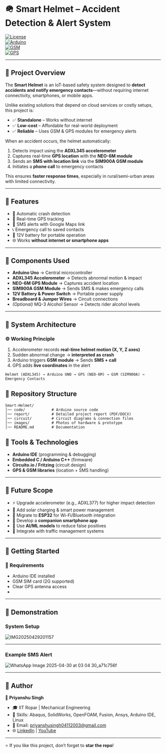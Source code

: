 # 🪖 Smart Helmet – Accident Detection & Alert System  

[![License](https://img.shields.io/badge/license-MIT-blue.svg)](LICENSE)  
[![Arduino](https://img.shields.io/badge/Made%20with-Arduino-00979D?logo=arduino&logoColor=white)](https://www.arduino.cc/)  
[![GSM](https://img.shields.io/badge/Module-SIM900A-orange)]()  
[![GPS](https://img.shields.io/badge/Module-NEO--6M-blue)]()  

---

## 🔹 Project Overview  
The **Smart Helmet** is an IoT-based safety system designed to **detect accidents and notify emergency contacts**—without requiring internet connectivity, smartphones, or mobile apps.  

Unlike existing solutions that depend on cloud services or costly setups, this project is:  
- ✅ **Standalone** – Works without internet  
- ✅ **Low-cost** – Affordable for real-world deployment  
- ✅ **Reliable** – Uses GSM & GPS modules for emergency alerts  

When an accident occurs, the helmet automatically:  
1. Detects impact using the **ADXL345 accelerometer**  
2. Captures real-time **GPS location** with the **NEO-6M module**  
3. Sends an **SMS with location link** via the **SIM900A GSM module**  
4. Initiates a **phone call** to emergency contacts  

This ensures **faster response times**, especially in rural/semi-urban areas with limited connectivity.  

---

## 🔹 Features  
- 🚨 Automatic crash detection  
- 📍 Real-time GPS tracking  
- 📲 SMS alerts with Google Maps link  
- 📞 Emergency call to saved contacts  
- 🔋 12V battery for portable operation  
- 🌐 Works **without internet or smartphone apps**  

---

## 🔹 Components Used  
- **Arduino Uno** → Central microcontroller  
- **ADXL345 Accelerometer** → Detects abnormal motion & impact  
- **NEO-6M GPS Module** → Captures accident location  
- **SIM900A GSM Module** → Sends SMS & makes emergency calls  
- **12V Battery & Power Switch** → Portable power supply  
- **Breadboard & Jumper Wires** → Circuit connections  
- *(Optional)* MQ-3 Alcohol Sensor → Detects rider alcohol levels  

---

## 🔹 System Architecture  

### ⚙️ Working Principle  
1. Accelerometer records **real-time helmet motion (X, Y, Z axes)**  
2. Sudden abnormal change → **interpreted as crash**  
3. Arduino triggers **GSM module** → Sends **SMS + call**  
4. GPS adds **live coordinates** in the alert  

```plaintext
Helmet (ADXL345) → Arduino UNO → GPS (NEO-6M) → GSM (SIM900A) → Emergency Contacts
```

## 📂 Repository Structure  
```plaintext
Smart-Helmet/  
│── code/            # Arduino source code  
│── report/          # Detailed project report (PDF/DOCX)  
│── circuit/         # Circuit diagrams & connection files  
│── images/          # Photos of hardware & prototype  
│── README.md        # Documentation  
```

## 🔹 Tools & Technologies  
- **Arduino IDE** (programming & debugging)  
- **Embedded C / Arduino C++** (firmware)  
- **Circuito.io / Fritzing** (circuit design)  
- **GPS & GSM libraries** (location + SMS handling)  

---

## 🔹 Future Scope  
- ⚡ Upgrade accelerometer (e.g., ADXL377) for higher impact detection  
- 🔋 Add solar charging & smart power management  
- 📡 Migrate to **ESP32** for Wi-Fi/Bluetooth integration  
- 📱 Develop a **companion smartphone app**  
- 🧪 Use **AI/ML models** to reduce false positives  
- 🚦 Integrate with traffic management systems  

---

## 🚀 Getting Started  

### 🔧 Requirements  
- Arduino IDE installed  
- GSM SIM card (2G supported)  
- Clear GPS antenna access
-  
---
## 📸 Demonstration  

### System Setup  
![IMG20250429201157](https://github.com/user-attachments/assets/7b611e92-45b7-4d3a-a308-28382323b285)

---
### Example SMS Alert  
![WhatsApp Image 2025-04-30 at 03 04 30_a71c756f](https://github.com/user-attachments/assets/d8e3ca84-3f3f-4a79-92be-397badb0c8f7)

---
## 🔹 Author  
👤 **Priyanshu Singh**  
- 🎓 IIT Ropar | Mechanical Engineering  
- 🔧 Skills: Abaqus, SolidWorks, OpenFOAM, Fusion, Ansys, Arduino IDE, Linux  
- 📧 Email: priyanshusingh04112003@gmail.com  
- 🌐 [LinkedIn](https://www.linkedin.com/in/priyanshu-singh-a47033265) | [YouTube](https://youtube.com/@theunfilteredguyy)  

---
⭐ If you like this project, don’t forget to **star the repo**!
